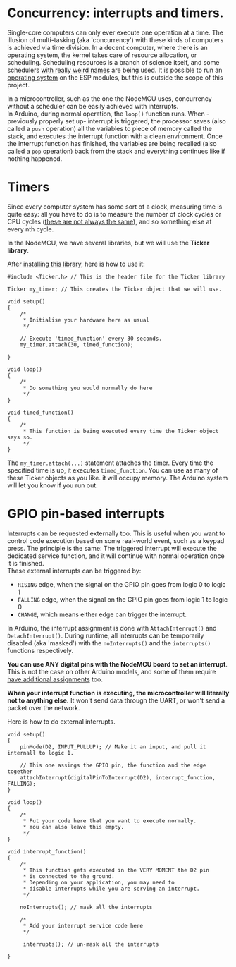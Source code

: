 # Concurrency: interrupts and timers.

Single-core computers can only ever execute one operation at a time. The illusion of multi-tasking (aka 'concurrency') with these kinds of computers is achieved via time division. In a decent computer, where there is an operating system, the kernel takes care of resource allocation, or scheduling. Scheduling resources is a branch of science itself, and some schedulers [with really weird names](http://ck.kolivas.org/patches/bfs/bfs-faq.txt) are being used. It is possible to run an [operating system](https://github.com/cesanta/mongoose-os) on the ESP modules, but this is outside the scope of this project.  

In a microcontroller, such as the one the NodeMCU uses, concurrency without a scheduler can be easily achieved with interrupts.  
In Arduino, during normal operation, the `loop()` function runs. When -previously properly set up- interrupt is triggered, the processor saves (also called a `push` operation) all the variables to piece of memory called the stack, and executes the interrupt function with a clean environment. Once the interrupt function has finished, the variables are being recalled (also called a `pop` operation) back from the stack and everything continues like if nothing happened.


# Timers

Since every computer system has some sort of a clock, measuring time is quite easy: all you have to do is to measure the number of clock cycles or CPU cycles ([these are not always the same](https://www.difference.wiki/machine-cycle-vs-clock-cycle/)), and so something else at every nth cycle.  

In the NodeMCU, we have several libraries, but we will use the **Ticker library**.  

After [installing this library](arduino.md), here is how to use it:

```
#include <Ticker.h> // This is the header file for the Ticker library

Ticker my_timer; // This creates the Ticker object that we will use.

void setup()
{
    /*
     * Initialise your hardware here as usual
     */
    
    // Execute 'timed_function' every 30 seconds.
    my_timer.attach(30, timed_function);

}

void loop()
{
    /*
     * Do something you would normally do here
     */
}

void timed_function()
{
    /*
     * This function is being executed every time the Ticker object says so.
     */
}
```

The `my_timer.attach(...)` statement attaches the timer. Every time the specified time is up, it executes `timed_function`. You can use as many of these Ticker objects as you like. it will occupy memory. The Arduino system will let you know if you run out.

# GPIO pin-based interrupts

Interrupts can be requested externally too. This is useful when you want to control code execution based on some real-world event, such as a keypad press. The principle is the same: The triggered interrupt will execute the dedicated service function, and it will continue with normal operation once it is finished.  
These external interrupts can be triggered by:

- `RISING` edge, when the signal on the GPIO pin goes from logic 0 to logic 1
- `FALLING` edge, when the signal on the GPIO pin goes from logic 1 to logic 0
- `CHANGE`, which means either edge can trigger the interrupt.

In Arduino, the interrupt assignment is done with `AttachInterrupt()` and `DetachInterrupt()`. During runtime, all interrupts can be temporarily disabled (aka 'masked') with the `noInterrupts()` and the `interrupts()` functions respectively.

**You can use ANY digital pins with the NodeMCU board to set an interrupt**. This is not the case on other Arduino models, and some of them require [have additional assignments](https://www.arduino.cc/reference/en/language/functions/external-interrupts/attachinterrupt/) too.

**When your interrupt function is executing, the microcontroller will literally not to anything else.** It won't send data through the UART, or won't send a packet over the network.

Here is how to do external interrupts.
```
void setup()
{
    pinMode(D2, INPUT_PULLUP); // Make it an input, and pull it internall to logic 1.

    // This one assings the GPIO pin, the function and the edge together
    attachInterrupt(digitalPinToInterrupt(D2), interrupt_function, FALLING);
}

void loop()
{
    /*
     * Put your code here that you want to execute normally.
     * You can also leave this empty.
     */
}

void interrupt_function()
{
    /*
     * This function gets executed in the VERY MOMENT the D2 pin
     * is connected to the ground.
     * Depending on your application, you may need to
     * disable interrupts while you are serving an interrupt.
     */

    noInterrupts(); // mask all the interrupts

    /*
     * Add your interrupt service code here
     */

     interrupts(); // un-mask all the interrupts

}
```